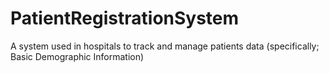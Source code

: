 # PatientRegistrationSystem
A system used in hospitals to track and manage patients data (specifically; Basic Demographic Information)
